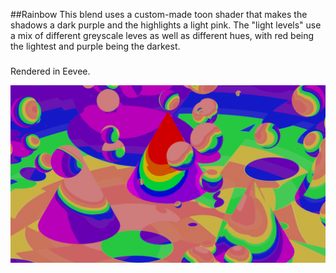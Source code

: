 ##Rainbow
This blend uses a custom-made toon shader that makes the shadows a dark purple and the highlights a light pink.
The "light levels" use a mix of different greyscale leves as well as different hues, with red being the lightest and purple being the darkest.
#####
Rendered in Eevee.

![Rainbow](rainbow.png)